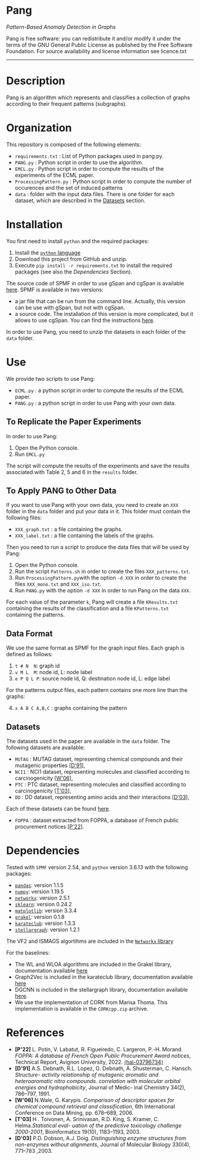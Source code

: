 Pang
=======
*Pattern-Based Anomaly Detection in Graphs*

Pang is free software: you can redistribute it and/or modify it under the terms of the GNU General Public License as published by the Free Software Foundation. For source availability and license information see licence.txt

-----------------------------------------------------------------------

# Description
Pang is an algorithm which represents and classifies a collection of graphs according to their frequent patterns (subgraphs).


# Organization
This repository is composed of the following elements:
* `requirements.txt` : List of Python packages used in pang.py.
* `PANG.py` : Python script in order to use the algorithm.
* `EMCL.py` : Python script in order to compute the results of the experiments of the ECML paper.
* `ProcessingPattern.py` : Python script in order to compute the number of occurences and the set of induced patterns
* `data` : folder with the input data files. There is one folder for each dataset, which are described in the [Datasets](#datasets) section.


# Installation
You first need to install `python` and the required packages:

1. Install the [`python` language](https://www.python.org)
2. Download this project from GitHub and unzip.
3. Execute `pip install -r requirements.txt` to install the required packages (see also the *Dependencies* Section).

The source code of SPMF in order to use gSpan and cgSpan is available [here](https://www.philippe-fournier-viger.com/spmf/index.php?link=download.php).
SPMF is available in two versions:
* a jar file that can be run from the command line. Actually, this version can be use with gSpan, but not with cgSpan.
* a source code. The installation of this version is more complicated, but it allows to use cgSpan. You can find the instructions [here](https://www.philippe-fournier-viger.com/spmf/how_to_install.php).

In order to use Pang, you need to unzip the datasets in each folder of the `data` folder.

# Use
We provide two scripts to use Pang:
* `ECML.py` : a python script in order to compute the results of the ECML paper.
* `PANG.py` : a python script in order to use Pang with your own data.

## To Replicate the Paper Experiments
In order to use Pang:
1. Open the Python console.
2. Run `EMCL.py`

The script will compute the results of the experiments and save the results associated with Table 2, 5 and 6 in the `results` folder.


## To Apply PANG to Other Data
If you want to use Pang with your own data, you need to create an `XXX` folder in the `data` folder and put your data in it. This folder must contain the following files:
* `XXX_graph.txt` : a file containing the graphs.
* `XXX_label.txt` : a file containing the labels of the graphs.

Then you need to run a script to produce the data files that will be used by Pang:
1. Open the Python console.
2. Run the script `Patterns.sh` in order to create the files `XXX_patterns.txt`.
3. Run `ProcessingPattern.py`with the option `-d XXX` in order to create the files `XXX_mono.txt` and `XXX_iso.txt`.
4. Run `PANG.py` with the option `-d XXX` in order to run Pang on the data `XXX`.

For each value of the parameter `k`, Pang will create a file `KResults.txt` containing the results of the classification and a file `KPatterns.txt` containing the patterns.

## Data Format
We use the same format as SPMF for the graph input files. Each graph is defined as follows:

1. `t # N  N`: graph id
2. `v M L  M`: node id, L: node label
3. `e P Q L P`: source node id, Q: destination node id, L: edge label

For the patterns output files, each pattern contains one more line than the graphs:

4. `x A B C A,B,C` : graphs containing the pattern

## Datasets
The datasets used in the paper are available in the `data` folder. The following datasets are available:
* `MUTAG` : MUTAG dataset, representing chemical compounds and their mutagenic properties [[D'91](#references)],
* `NCI1` : NCI1 dataset, representing molecules and classified according to carcinogenicity [[W'06](#references)],
* `PTC` : PTC dataset, representing molecules and classified according to carcinogenicity  [[T'03](#references)], 
* `DD` : DD dataset, representing amino acids and their interactions [[D'03](#references)],

Each of these datasets can be found [here](https://www.philippe-fournier-viger.com/spmf/index.php?link=datasets.php).
* `FOPPA` : dataset extracted from FOPPA, a database of French public procurement notices [[P'22](#references)]. 
# Dependencies
Tested with `SPMF` version 2.54, and `python` version 3.6.13 with the following packages:
* [`pandas`](https://pypi.org/project/pandas/): version 1.1.5
* [`numpy`](https://pypi.org/project/numpy/): version 1.19.5
* [`networkx`](https://pypi.org/project/numpy/): version 2.5.1
* [`sklearn`](https://pypi.org/project/numpy/): version 0.24.2
* [`matplotlib`](https://pypi.org/project/numpy/): version 3.3.4
* [`grakel`](https://pypi.org/project/numpy/): version 0.1.8
* [`karateclub`](https://pypi.org/project/numpy/): version 1.3.3
* [`stellargraph`](https://pypi.org/project/numpy/): version 1.2.1


The VF2 and ISMAGS algortihms are included in the [`Networkx` library](https://networkx.org/)

For the baselines:
* The WL and WLOA algorithms are included in the Grakel library, documentation available [here](https://ysig.github.io/GraKeL/0.1a8/benchmarks.html)
* Graph2Vec is included in the karateclub library, documentation available [here](https://karateclub.readthedocs.io/en/latest/)
* DGCNN is included in the stellargraph library, documentation available [here](https://stellargraph.readthedocs.io/en/stable/).
* We use the implementation of CORK from Marisa Thoma. This implementation is available in the `CORKcpp.zip` archive.


# References
* **[P'22]** L. Potin, V. Labatut, R. Figueiredo, C. Largeron, P.-H. Morand. *FOPPA: A database of French Open Public Procurement Award notices*, Technical Report, Avignon University, 2022.  [⟨hal-03796734⟩](https://hal.archives-ouvertes.fr/hal-03796734)
* **[D'91]** A.S. Debnath, R.L. Lopez, G. Debnath, A. Shusterman, C. Hansch. *Structure-
activity relationship of mutagenic aromatic and heteroaromatic nitro compounds.
correlation with molecular orbital energies and hydrophobicity*, Journal of Medic-
inal Chemistry 34(2), 786–797, 1991.
* **[W'06]** N.Wale, G. Karypis. *Comparison of descriptor spaces for chemical compound
retrieval and classification*, 6th International Conference on Data Mining, pp.
678–689, 2006.
* **[T'03]** H . Toivonen, A. Srinivasan, R.D. King, S. Kramer, C. Helma.*Statistical eval-
uation of the predictive toxicology challenge 2000-2001*, Bioinformatics 19(10),
1183–1193, 2003.
* **[D'03]** P.D. Dobson, A.J. Doig. *Distinguishing enzyme structures from non-enzymes
without alignments*, Journal of Molecular Biology 330(4), 771–783 ,2003.
